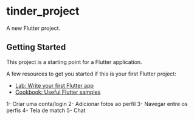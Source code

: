 # tinder_project

A new Flutter project.

## Getting Started

This project is a starting point for a Flutter application.

A few resources to get you started if this is your first Flutter project:

- [Lab: Write your first Flutter app](https://flutter.dev/docs/get-started/codelab)
- [Cookbook: Useful Flutter samples](https://flutter.dev/docs/cookbook)


1- Criar uma conta/login
2- Adicionar fotos ao perfil
3- Navegar entre os perfis
4- Tela de match
5- Chat

